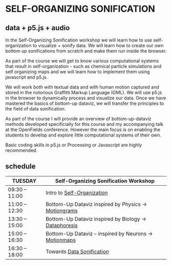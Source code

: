 
# SELF-ORGANIZING SONIFICATION
## data + p5.js + audio

In the Self-Organizing Sonification workshop we will learn how to use self-organization
to visualize + sonify data. We will learn how to create our own bottom up sonifications
from scratch and make them run inside the browser.

As part of the course we will get to know various computational systems that result in
self-organization - such as chemical particle simulations and self organizing maps
and we will learn how to implement them using javascript and p5.js.

We will work both with textual data and with human motion captured and stored in the
notorious Graffitti Markup Language (GML).
We will use p5.js in the browser to dynamically process and visualize our data.
Once we have mastered the basics of bottom-up dataviz, we will transfer the principles
to the field of data sonification.

As part of the course I will provide an overview of bottom-up-dataviz methods developed
specificially for this course and my accompanying talk at the OpenFields conference.
However the main focus is on enabling the students to develop and explore little
computational systems of their own.

Basic coding skills in p5.js or Processing or Javascript are highly recommended.

## schedule

| TUESDAY               | Self-Organizing Sonification Workshop                            |
|-----------------------|------------------------------------------------------------------|
| 09:30 – 11:00         | Intro to [Self-Organization](sos-1)                              |
| 11:00 – 12:30         | Bottom-Up Dataviz inspired by Physics → [Motiongrams](sos-2)     |  
| 13:30 – 15:00         | Bottom-Up Dataviz inspired by Biology → [Dataphoresis](sos-3)    |
| 15:00 – 16:30         | Bottom-Up Dataviz – inspired by Neurons → [Motionmaps](sos-4)    |
| 16:30 – 18:00         | Towards [Data Sonification](sos-5)                               |
